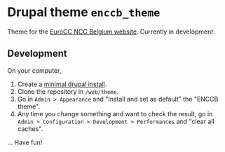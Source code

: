 # Drupal theme `enccb_theme`

Theme for the [EuroCC NCC Belgium website](https://www.enccb.be/). Currently in development.

## Development

On your computer,

1. Create a [minimal drupal install](https://www.digitalocean.com/community/tutorials/how-to-develop-a-drupal-9-website-on-your-local-machine-using-docker-and-ddev).
2. Clone the repository in `/web/theme`.
3. Go in `Admin > Appearance` and "Install and set as default" the "ENCCB theme".
4. Any time you change something and want to check the result, go in `Admin > Configuration > Development > Performances` and "clear all caches". 

... Have fun!
